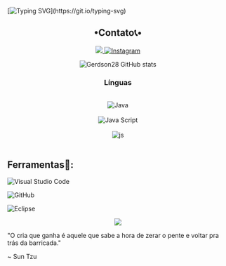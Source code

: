 [![Typing SVG](https://readme-typing-svg.herokuapp.com/?color=F8F8FF&size=35&center=true&vCenter=true&width=1000&lines=hello,+my+name+is+Gerdson+Costa;I'm+eighteen+years+old+and+i+study+at+the+IFCE;*+Welcome+to+My+Profile+*)](https://git.io/typing-svg)


<div align="center">  


## •Contato📞•


  <a href="mailto: gerdsoncosta999@gmail.com" target="_blank"><img src= "https://img.shields.io/badge/Gmail-D14836?style=for-the-badge&logo=gmail&logoColor=white" />
 [![Instagram](https://img.shields.io/badge/Instagram-E4405F?style=for-the-badge&logo=instagram&logoColor=white)](https://instagram.com/only.gc_?utm_source=qr&igshid=MzNlNGNkZWQ4Mg%3D%3D)
  
  ![Gerdson28 GitHub stats](https://github-readme-stats.vercel.app/api?username=Gerdson28&show_icons=true&theme=tokyonight)

### Línguas 

<div style="display: inline_block"><br/>
  <img aling="center" alt="Java" src="https://img.shields.io/badge/Java-ED8B00?style=for-the-badge&logo=openjdk&logoColor=white" />
  </div>
  <div style="display: inline_block"><br/>
  <img aling="center" alt="Java Script" src="https://img.shields.io/badge/JavaScript-323330?style=for-the-badge&logo=javascript&logoColor=F7DF1E" />
  </div>
  <div style="display: inline_block"><br/>
  
  </div>
    <img align="center" alt="js" src="https://img.shields.io/badge/html5-%23E34F26.svg?style=for-the-badge&logo=html5&logoColor=white" />
  </div><br/>

## Ferramentas🧰:

![Visual Studio Code](https://img.shields.io/badge/Visual%20Studio%20Code-0078d7.svg?style=for-the-badge&logo=visual-studio-code&logoColor=white)

![GitHub](https://img.shields.io/badge/github-%23121011.svg?style=for-the-badge&logo=github&logoColor=white)

![Eclipse](https://img.shields.io/badge/Eclipse-2C2255?style=for-the-badge&logo=eclipse&logoColor=white) 

<p align="center"> 
   <img src="https://github-profile-trophy.vercel.app/?username=Gerdson28&theme=dark&row=2&no-bg=true&column=3&margin-w=15&margin-h=15" /> 
 </p>

 "O cria que ganha é aquele que sabe a hora de zerar o pente e voltar pra trás da barricada."

~ Sun Tzu
